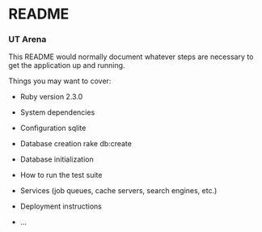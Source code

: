 # README 

### UT Arena

This README would normally document whatever steps are necessary to get the
application up and running.

Things you may want to cover:

* Ruby version
2.3.0

* System dependencies

* Configuration
sqlite


* Database creation
  rake db:create


* Database initialization
  

* How to run the test suite



* Services (job queues, cache servers, search engines, etc.)

* Deployment instructions

* ...
